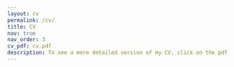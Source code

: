 ```yaml
---
layout: cv
permalink: /cv/
title: CV
nav: true
nav_order: 3
cv_pdf: cv.pdf
description: To see a more detailed version of my CV, click on the pdf icon on the right side of this page.
---
```

